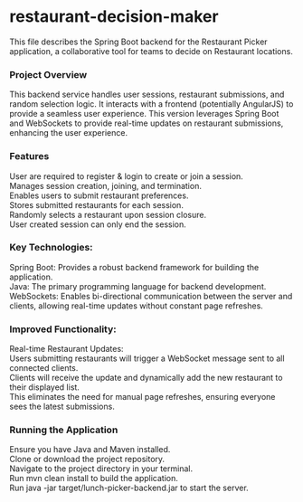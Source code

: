 # restaurant-decision-maker
This file describes the Spring Boot backend for the Restaurant Picker application, a collaborative tool for teams to decide on Restaurant locations.  

### Project Overview  
This backend service handles user sessions, restaurant submissions, and random selection logic. It interacts with a frontend (potentially AngularJS) to provide a seamless user experience.
This version leverages Spring Boot and WebSockets to provide real-time updates on restaurant submissions, enhancing the user experience.

### Features  
User are required to register & login to create or join a session.  
Manages session creation, joining, and termination.  
Enables users to submit restaurant preferences.  
Stores submitted restaurants for each session.  
Randomly selects a restaurant upon session closure.  
User created session can only end the session.  

### Key Technologies:  
Spring Boot: Provides a robust backend framework for building the application.  
Java: The primary programming language for backend development.  
WebSockets: Enables bi-directional communication between the server and clients, allowing real-time updates without constant page refreshes.  

### Improved Functionality:  
Real-time Restaurant Updates:  
Users submitting restaurants will trigger a WebSocket message sent to all connected clients.  
Clients will receive the update and dynamically add the new restaurant to their displayed list.  
This eliminates the need for manual page refreshes, ensuring everyone sees the latest submissions.  

### Running the Application  
Ensure you have Java and Maven installed.  
Clone or download the project repository.  
Navigate to the project directory in your terminal.  
Run mvn clean install to build the application.  
Run java -jar target/lunch-picker-backend.jar to start the server.  

